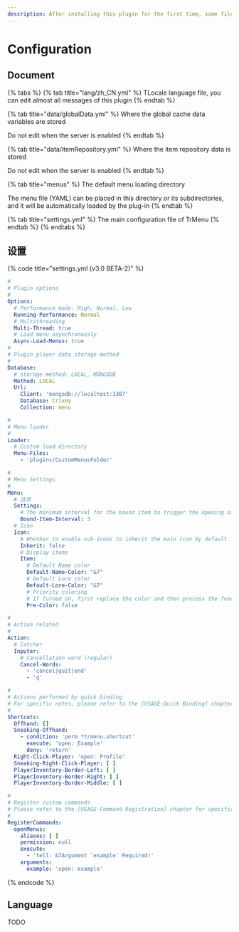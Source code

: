 ```yaml
---
description: After installing this plugin for the first time, some files will be generated in the plugin directory
---
```


# Configuration

## Document

{% tabs %}
{% tab title="lang/zh\_CN.yml" %}
TLocale language file, you can edit almost all messages of this plugin
{% endtab %}

{% tab title="data/globalData.yml" %}
Where the global cache data variables are stored

Do not edit when the server is enabled
{% endtab %}

{% tab title="data/itemRepository.yml" %}
Where the item repository data is stored

Do not edit when the server is enabled
{% endtab %}

{% tab title="menus" %}
The default menu loading directory

The menu file (YAML) can be placed in this directory or its subdirectories, and it will be automatically loaded by the plug-in
{% endtab %}

{% tab title="settings.yml" %}
The main configuration file of TrMenu
{% endtab %}
{% endtabs %}

## 设置

{% code title="settings.yml \(v3.0 BETA-2\)" %}
```yaml
#
# Plugin options
#
Options:
  # Performance mode: High, Normal, Low
  Running-Performance: Normal
  # Multithreading
  Multi-Thread: true
  # Load menu asynchronously
  Async-Load-Menus: true
#
# Plugin player data storage method
#
Database:
  # storage method: LOCAL, MONGODB
  Method: LOCAL
  Url:
    Client: 'mongodb://localhost:3307'
    Database: trixey
    Collection: menu

#
# Menu loader
#
Loader:
  # Custom load directory
  Menu-Files:
    - 'plugins/CustomMenusFolder'

#
# Menu Settings
#
Menu:
  # 选项
  Settings:
    # The minimum interval for the bound item to trigger the opening of the menu (to prevent frequent brushing)
    Bound-Item-Interval: 3
  # Icon
  Icon:
    # Whether to enable sub-icons to inherit the main icon by default
    Inherit: false
    # Display items
    Item:
      # Default Name color
      Default-Name-Color: "&7"
      # Default Lore color
      Default-Lore-Color: "&7"
      # Priority coloring
      # If turned on, first replace the color and then process the function variable
      Pre-Color: false

#
# Action related
#
Action:
  # Catcher
  Inputer:
    # Cancellation word (regular)
    Cancel-Words:
      - 'cancel|quit|end'
      - 'q'

#
# Actions performed by quick binding
# For specific notes, please refer to the [USAGE-Quick Binding] chapter
#
Shortcuts:
  Offhand: []
  Sneaking-Offhand:
    - condition: 'perm *trmenu.shortcut'
      execute: 'open: Example'
      deny: 'return'
  Right-Click-Player: 'open: Profile'
  Sneaking-Right-Click-Player: [ ]
  PlayerInventory-Border-Left: [ ]
  PlayerInventory-Border-Right: [ ]
  PlayerInventory-Border-Middle: [ ]

#
# Register custom commands
# Please refer to the [USAGE-Command Registration] chapter for specific notes
#
RegisterCommands:
  openMenus:
    aliases: [ ]
    permission: null
    execute:
      - 'tell: &7Argument `example` Required!'
    arguments:
      example: 'open: example'
```
{% endcode %}

## Language

TODO

